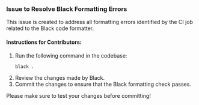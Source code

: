 ### Issue to Resolve Black Formatting Errors

This issue is created to address all formatting errors identified by the CI job related to the Black code formatter.

#### Instructions for Contributors:
1. Run the following command in the codebase:
   ```bash
   black .
   ```
2. Review the changes made by Black.
3. Commit the changes to ensure that the Black formatting check passes.

Please make sure to test your changes before committing!